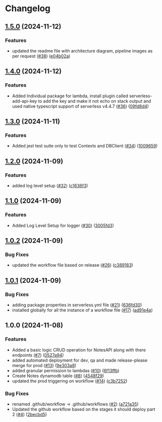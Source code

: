# Changelog

## [1.5.0](https://github.com/subbusainath/ServerlessGuru-Code-Challenge/compare/v1.4.0...v1.5.0) (2024-11-12)


### Features

* updated the readme file with architecture diagram, pipeline images as per request ([#38](https://github.com/subbusainath/ServerlessGuru-Code-Challenge/issues/38)) ([e04b02a](https://github.com/subbusainath/ServerlessGuru-Code-Challenge/commit/e04b02a9d0579af78e19df008df8bc247a4da57f))

## [1.4.0](https://github.com/subbusainath/ServerlessGuru-Code-Challenge/compare/v1.3.0...v1.4.0) (2024-11-12)


### Features

* Added Individual package for lambda, install plugin called serverless-add-api-key to add the key and make it not echo on stack output and used native typescript support of serverless v4.4.7 ([#36](https://github.com/subbusainath/ServerlessGuru-Code-Challenge/issues/36)) ([09fd8d4](https://github.com/subbusainath/ServerlessGuru-Code-Challenge/commit/09fd8d4373599515415e5022b3f90c39472e4890))

## [1.3.0](https://github.com/subbusainath/ServerlessGuru-Code-Challenge/compare/v1.2.0...v1.3.0) (2024-11-11)


### Features

* Added jest test suite only to test Contexts and DBClient ([#34](https://github.com/subbusainath/ServerlessGuru-Code-Challenge/issues/34)) ([1009659](https://github.com/subbusainath/ServerlessGuru-Code-Challenge/commit/10096598f15110e70faa0d59ce94dc741771abfa))

## [1.2.0](https://github.com/subbusainath/ServerlessGuru-Code-Challenge/compare/v1.1.0...v1.2.0) (2024-11-09)


### Features

* added log level setup ([#32](https://github.com/subbusainath/ServerlessGuru-Code-Challenge/issues/32)) ([c1636f3](https://github.com/subbusainath/ServerlessGuru-Code-Challenge/commit/c1636f3c339738af41a1b549a87c0ac21553a9db))

## [1.1.0](https://github.com/subbusainath/ServerlessGuru-Code-Challenge/compare/v1.0.2...v1.1.0) (2024-11-09)


### Features

* Added Log Level Setup for logger ([#30](https://github.com/subbusainath/ServerlessGuru-Code-Challenge/issues/30)) ([3005fd3](https://github.com/subbusainath/ServerlessGuru-Code-Challenge/commit/3005fd35861e7bc1aa84cbd1b4700d6ff8e9b060))

## [1.0.2](https://github.com/subbusainath/ServerlessGuru-Code-Challenge/compare/v1.0.1...v1.0.2) (2024-11-09)


### Bug Fixes

* updated the workflow file based on release ([#26](https://github.com/subbusainath/ServerlessGuru-Code-Challenge/issues/26)) ([c389183](https://github.com/subbusainath/ServerlessGuru-Code-Challenge/commit/c3891838452fc619bdb5b607531ce6efdded38f9))

## [1.0.1](https://github.com/subbusainath/ServerlessGuru-Code-Challenge/compare/v1.0.0...v1.0.1) (2024-11-09)


### Bug Fixes

* adding package properties in serverless.yml file ([#21](https://github.com/subbusainath/ServerlessGuru-Code-Challenge/issues/21)) ([636fd30](https://github.com/subbusainath/ServerlessGuru-Code-Challenge/commit/636fd30f5719800a3173d75afc9f4aa282b13bac))
* installed globally for all the instance of a workflow file ([#17](https://github.com/subbusainath/ServerlessGuru-Code-Challenge/issues/17)) ([ad91e4a](https://github.com/subbusainath/ServerlessGuru-Code-Challenge/commit/ad91e4a59b64d8f9906fbc4d46af617b958d70ca))

## 1.0.0 (2024-11-08)


### Features

* Added a basic logic CRUD operation for NotesAPI along with there endpoints ([#7](https://github.com/subbusainath/ServerlessGuru-Code-Challenge/issues/7)) ([0527a94](https://github.com/subbusainath/ServerlessGuru-Code-Challenge/commit/0527a944750c3de2c953bf922fe66f1ea37646d7))
* added automated deployment for dev, qa and made release-please merge for prod ([#13](https://github.com/subbusainath/ServerlessGuru-Code-Challenge/issues/13)) ([9e303a8](https://github.com/subbusainath/ServerlessGuru-Code-Challenge/commit/9e303a8c51761df4bf17dcb919ef7ca8313dcb9c))
* added granular permission to lambdas ([#10](https://github.com/subbusainath/ServerlessGuru-Code-Challenge/issues/10)) ([6f13ffb](https://github.com/subbusainath/ServerlessGuru-Code-Challenge/commit/6f13ffbafa6f2fde160d256bb1cd0203ade4ed16))
* Create Notes dynamodb table ([#8](https://github.com/subbusainath/ServerlessGuru-Code-Challenge/issues/8)) ([4548f29](https://github.com/subbusainath/ServerlessGuru-Code-Challenge/commit/4548f29068ea80f8326983d640d2b28bb2cba412))
* updated the prod triggering on workflow ([#14](https://github.com/subbusainath/ServerlessGuru-Code-Challenge/issues/14)) ([c3b7252](https://github.com/subbusainath/ServerlessGuru-Code-Challenge/commit/c3b725218274ee057343ce1fb67dccc261b72b7e))


### Bug Fixes

* renamed .github/workflow -&gt; .github/workflows ([#2](https://github.com/subbusainath/ServerlessGuru-Code-Challenge/issues/2)) ([a721a35](https://github.com/subbusainath/ServerlessGuru-Code-Challenge/commit/a721a35f27531b938a67b7f7ab63340c051f0025))
* Updated the github workflow based on the stages it should deploy part 2 ([#4](https://github.com/subbusainath/ServerlessGuru-Code-Challenge/issues/4)) ([2becbd5](https://github.com/subbusainath/ServerlessGuru-Code-Challenge/commit/2becbd5c6f9166fb7c7dbabb0c3b209ecfe22123))
